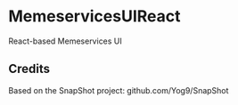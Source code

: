 # MemeservicesUIReact
React-based Memeservices UI

## Credits
Based on the SnapShot project: github.com/Yog9/SnapShot
